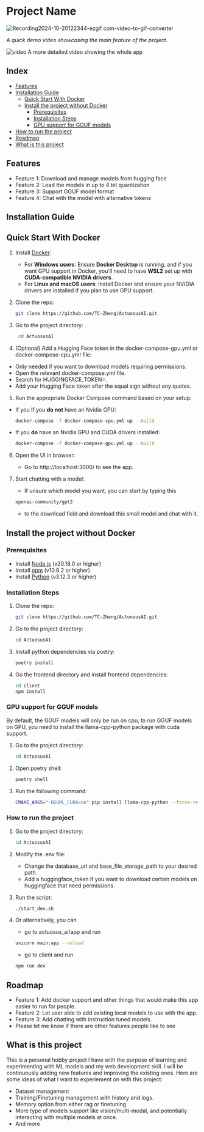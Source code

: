 # Project Name


![Recording2024-10-20122344-ezgif com-video-to-gif-converter](https://github.com/user-attachments/assets/fcdffccc-391d-4aa5-9aeb-044f184d33db)


*A quick demo video showcasing the main feature of the project.*



![video](https://github.com/user-attachments/assets/6eab937c-9d02-4f4a-9e7d-cd33ceebff58)
A more detailed video showing the whole app

## Index
- [Features](#features)
- [Installation Guide](#installation-guide)
  - [Quick Start With Docker](#quick-start-with-docker)
  - [Install the project without Docker](#install-the-project-without-docker)
    - [Prerequisites](#prerequisites)
    - [Installation Steps](#installation-steps)
    - [GPU support for GGUF models](#gpu-support-for-gguf-models)
- [How to run the project](#how-to-run-the-project)
- [Roadmap](#roadmap)
- [What is this project](#what-is-this-project)
## Features

- Feature 1: Download and manage models from hugging face
- Feature 2: Load the models in up to 4 bit quantization
- Feature 3: Support GGUF model format
- Feature 4: Chat with the model with alternative tokens

## Installation Guide

## Quick Start With Docker
1. Install [Docker](https://www.docker.com/):
   - For **Windows users**: Ensure **Docker Desktop** is running, and if you want GPU support in Docker, you'll need to have **WSL2** set up with **CUDA-compatible NVIDIA drivers**.
   - For **Linux and macOS users**: Install Docker and ensure your NVIDIA drivers are installed if you plan to use GPU support.

2. Clone the repo:
   ```bash
   git clone https://github.com/TC-Zheng/ActuosusAI.git
3. Go to the project directory:
   ```bash
    cd ActuosusAI
4. (Optional) Add a Hugging Face token in the docker-compose-gpu.yml or docker-compose-cpu.yml file:

- Only needed if you want to download models requiring permissions.
- Open the relevant docker-compose.yml file.
- Search for HUGGINGFACE_TOKEN=.
- Add your Hugging Face token after the equal sign without any quotes.

5. Run the appropriate Docker Compose command based on your setup:

- If you If you **do not** have an Nvidia GPU:
   ```bash
   docker-compose -f docker-compose-cpu.yml up --build
    ```
- If you **do** have an Nvidia GPU and CUDA drivers installed:
    ```bash
    docker-compose -f docker-compose-gpu.yml up --build

6. Open the UI in browser:
    - Go to http://localhost:3000/ to see the app.

7. Start chatting with a model:
    - If unsure which model you want, you can start by typing this
    ```bash
    openai-community/gpt2 
    ```
    - to the download field and download this small model and chat with it.
## Install the project without Docker
### Prerequisites

- Install [Node.js](https://nodejs.org/) (v20.18.0 or higher)
- Install [npm](https://www.npmjs.com/) (v10.8.2 or higher)
- Install [Python](https://www.python.org/) (v3.12.3 or higher)

### Installation Steps

1. Clone the repo:
   ```bash
   git clone https://github.com/TC-Zheng/ActuosusAI.git
   
2. Go to the project directory:
   ```bash
   cd ActuosusAI
3. Install python dependencies via poetry:
   ```bash
   poetry install
   
4. Go the frontend directory and install frontend dependencies:
   ```bash
   cd client
   npm install

### GPU support for GGUF models
By default, the GGUF models will only be run on cpu, to run GGUF models on GPU, you need to install the llama-cpp-python package with cuda support.
1. Go to the project directory:
   ```bash
   cd ActuosusAI
2. Open poetry shell:
   ```bash
   poetry shell
   
3. Run the following command:
    ```bash
    CMAKE_ARGS="-DGGML_CUDA=on" pip install llama-cpp-python --force-reinstall --upgrade --no-cache-dir --verbose
   
### How to run the project
1. Go to the project directory:
   ```bash
   cd ActuosusAI
2. Modify the .env file:
   - Change the database_url and base_file_storage_path to your desired path.
   - Add a huggingface_token if you want to download certain models on huggingface that need permissions.

3. Run the script:
   ```bash
   ./start_dev.sh

4. Or alternatively, you can
   -  go to actuosus_ai/app and run
   ```bash
   uvicorn main:app --reload
   ```

   - go to client and run
   ```bash
   npm run dev
   ```

## Roadmap
- Feature 1: Add docker support and other things that would make this app easier to run for people.
- Feature 2: Let user able to add existing local models to use with the app.
- Feature 3: Add chatting with instruction tuned models.
- Please let me know if there are other features people like to see

## What is this project
This is a personal hobby project I have with the purpose of learning and experimenting with ML models and my web development skill.
I will be continuously adding new features and improving the existing ones. Here are some ideas of what I want to experiement on with this project:
- Dataset management
- Training/Finetuning management with history and logs.
- Memory option from either rag or finetuning
- More type of models support like vision/multi-modal, and potentially interacting with multiple models at once.
- And more
